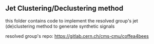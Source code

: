 ## Jet Clustering/Declustering method

this folder contains code to implement the resolved group's jet (de)clustering method to generate synthetic signals

resolved group's repo: https://gitlab.cern.ch/cms-cmu/coffea4bees
